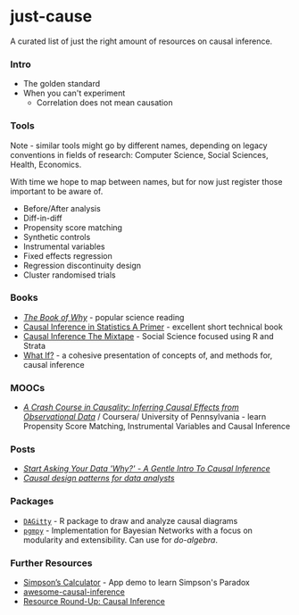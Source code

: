 # just-cause
A curated list of just the right amount of resources on causal inference.


### Intro
- The golden standard
- When you can't experiment
  -  Correlation does not mean causation


### Tools

Note - similar tools might go by different names, depending on legacy conventions in 
fields of research: Computer Science, Social Sciences, Health, Economics. 

With time we hope to map between names, but for now just register those important to be aware of.

- Before/After analysis
- Diff-in-diff
- Propensity score matching
- Synthetic controls
- Instrumental variables
- Fixed effects regression
- Regression discontinuity design
- Cluster randomised trials


### Books
- [*The Book of Why*](http://bayes.cs.ucla.edu/WHY/) - popular science reading
- [Causal Inference in Statistics A Primer](http://bayes.cs.ucla.edu/PRIMER/) - excellent short technical book 
- [Causal Inference The Mixtape](https://mixtape.scunning.com/) - Social Science focused using R and Strata
- [What If?](https://www.hsph.harvard.edu/miguel-hernan/causal-inference-book/) - a cohesive presentation of concepts of, and methods for, causal inference 

### MOOCs
- [*A Crash Course in Causality: Inferring Causal Effects from Observational Data*](https://www.coursera.org/learn/crash-course-in-causality) / Coursera/ University of Pennsylvania - learn Propensity Score Matching, Instrumental Variables and Causal Inference


### Posts
- [*Start Asking Your Data 'Why?' - A Gentle Intro To Causal Inference*](https://elzurdo.github.io/2021/09/29/start_ask_why_part1.html)
- [*Causal design patterns for data analysts*](https://emilyriederer.netlify.app/post/causal-design-patterns/)

### Packages
- [`DAGitty`](http://dagitty.net/) - R package to draw and analyze causal diagrams 
- [`pgmpy`](https://pgmpy.org/) - Implementation for Bayesian Networks with a focus on modularity and extensibility. Can use for *do-algebra*.


### Further Resources
- [Simpson’s Calculator](https://bit.ly/simpson-calculator) - App demo to learn Simpson's Paradox
- [awesome-causal-inference](https://github.com/imirzadeh/awesome-causal-inference)
- [Resource Round-Up: Causal Inference](https://emilyriederer.netlify.app/post/resource-roundup-causal/)
